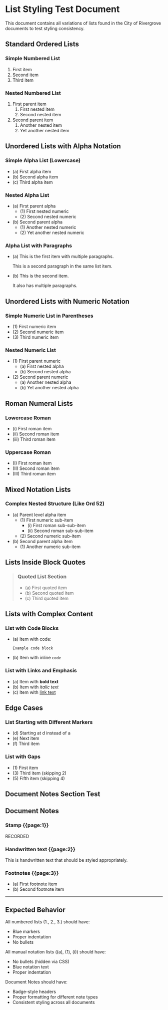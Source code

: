 # List Styling Test Document

This document contains all variations of lists found in the City of Rivergrove documents to test styling consistency.

## Standard Ordered Lists

### Simple Numbered List
1. First item
2. Second item
3. Third item

### Nested Numbered List
1. First parent item
   1. First nested item
   2. Second nested item
2. Second parent item
   1. Another nested item
   2. Yet another nested item

## Unordered Lists with Alpha Notation

### Simple Alpha List (Lowercase)
- (a) First alpha item
- (b) Second alpha item
- (c) Third alpha item

### Nested Alpha List
- (a) First parent alpha
  - (1) First nested numeric
  - (2) Second nested numeric
- (b) Second parent alpha
  - (1) Another nested numeric
  - (2) Yet another nested numeric

### Alpha List with Paragraphs
- (a) This is the first item with multiple paragraphs.

  This is a second paragraph in the same list item.

- (b) This is the second item.

  It also has multiple paragraphs.

## Unordered Lists with Numeric Notation

### Simple Numeric List in Parentheses
- (1) First numeric item
- (2) Second numeric item
- (3) Third numeric item

### Nested Numeric List
- (1) First parent numeric
  - (a) First nested alpha
  - (b) Second nested alpha
- (2) Second parent numeric
  - (a) Another nested alpha
  - (b) Yet another nested alpha

## Roman Numeral Lists

### Lowercase Roman
- (i) First roman item
- (ii) Second roman item
- (iii) Third roman item

### Uppercase Roman
- (I) First roman item
- (II) Second roman item
- (III) Third roman item

## Mixed Notation Lists

### Complex Nested Structure (Like Ord 52)
- (a) Parent level alpha item
  - (1) First numeric sub-item
    - (i) First roman sub-sub-item
    - (ii) Second roman sub-sub-item
  - (2) Second numeric sub-item
- (b) Second parent alpha item
  - (1) Another numeric sub-item

## Lists Inside Block Quotes

> ### Quoted List Section
> 
> - (a) First quoted item
> - (b) Second quoted item
> - (c) Third quoted item

## Lists with Complex Content

### List with Code Blocks
- (a) Item with code:
  ```
  Example code block
  ```
- (b) Item with inline `code`

### List with Links and Emphasis
- (a) Item with **bold text**
- (b) Item with *italic text*
- (c) Item with [link text](http://example.com)

## Edge Cases

### List Starting with Different Markers
- (d) Starting at d instead of a
- (e) Next item
- (f) Third item

### List with Gaps
- (1) First item
- (3) Third item (skipping 2)
- (5) Fifth item (skipping 4)

## Document Notes Section Test

## Document Notes

### Stamp {{page:1}}
RECORDED

### Handwritten text {{page:2}}
This is handwritten text that should be styled appropriately.

### Footnotes {{page:3}}
- (a) First footnote item
- (b) Second footnote item

---

## Expected Behavior

All numbered lists (1., 2., 3.) should have:
- Blue markers
- Proper indentation
- No bullets

All manual notation lists ((a), (1), (i)) should have:
- No bullets (hidden via CSS)
- Blue notation text
- Proper indentation

Document Notes should have:
- Badge-style headers
- Proper formatting for different note types
- Consistent styling across all documents